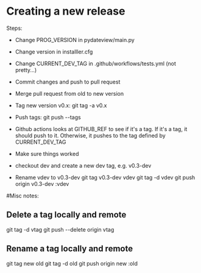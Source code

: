 
# Creating a new release

Steps:
- Change PROG\_VERSION in pydateview/main.py
- Change version in installler.cfg
- Change CURRENT\_DEV\_TAG in .github/workflows/tests.yml   (not pretty...)
- Commit changes and push to pull request
- Merge pull request from old to new version

- Tag new version v0.x:
     git tag -a v0.x
- Push tags:
     git push --tags
- Github actions looks at GITHUB_REF to see if it's a tag. If it's a tag, it should push to it.
  Otherwise, it pushes to the tag defined by CURRENT_DEV_TAG

- Make sure things worked

- checkout dev and create a new dev tag, e.g. v0.3-dev


- Rename vdev to v0.3-dev
  git tag v0.3-dev vdev
  git tag -d vdev
  git push origin v0.3-dev :vdev





#Misc notes:


## Delete a tag locally and remote
git tag -d vtag
git push --delete origin vtag

## Rename a tag locally and remote
git tag new old
git tag -d old
git push origin new :old


